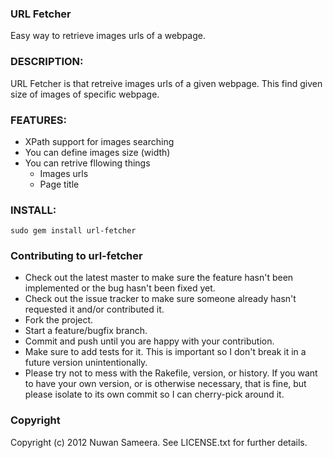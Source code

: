 ### URL Fetcher
Easy way to retrieve images urls of a webpage.

### DESCRIPTION:
URL Fetcher is that retreive images urls of a given webpage. This find given size of images of specific webpage.

### FEATURES:
* XPath support for images searching
* You can define images size (width)  
* You can retrive fllowing things
  * Images urls
  * Page title

### INSTALL:
    sudo gem install url-fetcher

###  Contributing to url-fetcher
 
* Check out the latest master to make sure the feature hasn't been implemented or the bug hasn't been fixed yet.
* Check out the issue tracker to make sure someone already hasn't requested it and/or contributed it.
* Fork the project.
* Start a feature/bugfix branch.
* Commit and push until you are happy with your contribution.
* Make sure to add tests for it. This is important so I don't break it in a future version unintentionally.
* Please try not to mess with the Rakefile, version, or history. If you want to have your own version, or is otherwise necessary, that is fine, but please isolate to its own commit so I can cherry-pick around it.

### Copyright

Copyright (c) 2012 Nuwan Sameera. See LICENSE.txt for further details.



